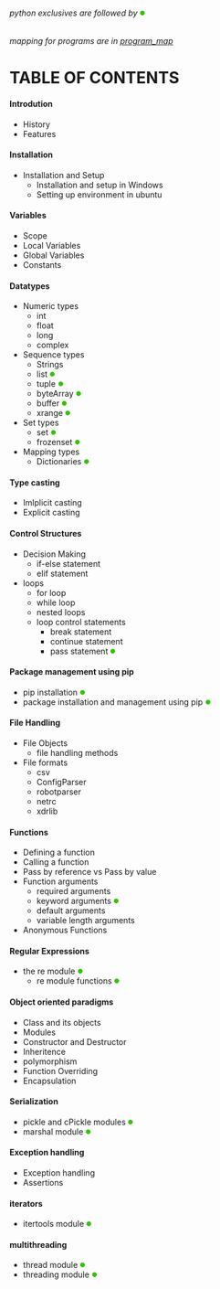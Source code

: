 ###### python exclusives are followed by <img src='../assets/green.png' width=10px>
###### mapping for programs are in [program_map](program_map.md)
# TABLE OF CONTENTS
#### Introdution
- History
- Features

#### Installation
- Installation and Setup
  - Installation and setup in Windows
  - Setting up environment in ubuntu

#### Variables
- Scope
- Local Variables
- Global Variables
- Constants

#### Datatypes
- Numeric types
  - int
  - float
  - long
  - complex
- Sequence types
  - Strings
  - list <img src='../assets/green.png' width=10px>
  - tuple <img src='../assets/green.png' width=10px>
  - byteArray <img src='../assets/green.png' width=10px>
  - buffer <img src='../assets/green.png' width=10px>
  - xrange <img src='../assets/green.png' width=10px>
- Set types
  - set <img src='../assets/green.png' width=10px>
  - frozenset <img src='../assets/green.png' width=10px>
- Mapping types
  - Dictionaries <img src='../assets/green.png' width=10px>

#### Type casting
- Imlplicit casting
- Explicit casting

#### Control Structures
- Decision Making
  - if-else statement
  - elif statement
- loops
  - for loop
  - while loop
  - nested loops
  - loop control statements
    - break statement
    - continue statement
    - pass statement <img src='../assets/green.png' width=10px>

#### Package management using pip
- pip installation <img src='../assets/green.png' width=10px>
- package installation and management using pip <img src='../assets/green.png' width=10px>

#### File Handling
- File Objects
  - file handling methods
- File formats
  - csv
  - ConfigParser
  - robotparser
  - netrc
  - xdrlib

#### Functions
- Defining a function
- Calling a function
- Pass by reference vs Pass by value
- Function arguments
  - required arguments
  - keyword arguments <img src='../assets/green.png' width=10px>
  - default arguments
  - variable length arguments
- Anonymous Functions

#### Regular Expressions
- the re module <img src='../assets/green.png' width=10px>
  - re module functions <img src='../assets/green.png' width=10px>

#### Object oriented paradigms
- Class and its objects
- Modules
- Constructor and Destructor
- Inheritence
- polymorphism
- Function Overriding
- Encapsulation

#### Serialization
- pickle and cPickle modules <img src='../assets/green.png' width=10px>
- marshal module <img src='../assets/green.png' width=10px>

#### Exception handling
- Exception handling
- Assertions

#### iterators
- itertools module <img src='../assets/green.png' width=10px>

#### multithreading
- thread module <img src='../assets/green.png' width=10px>
- threading module <img src='../assets/green.png' width=10px>
